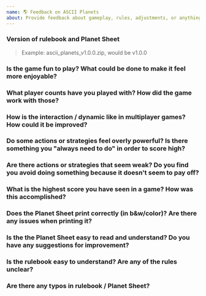 ```yaml
---
name: 🌎 Feedback on ASCII Planets
about: Provide feedback about gameplay, rules, adjustments, or anything else that will improve the game
---
```

### Version of rulebook and Planet Sheet

> Example: ascii_planets_v1.0.0.zip, would be v1.0.0

### Is the game fun to play? What could be done to make it feel more enjoyable?

> 

### What player counts have you played with? How did the game work with those?

> 

### How is the interaction / dynamic like in multiplayer games? How could it be improved?

> 

### Do some actions or strategies feel overly powerful? Is there something you "always need to do" in order to score high?

> 

### Are there actions or strategies that seem weak? Do you find you avoid doing something because it doesn't seem to pay off?

> 

### What is the highest score you have seen in a game? How was this accomplished?

> 

### Does the Planet Sheet print correctly (in b&w/color)? Are there any issues when printing it?

> 

### Is the the Planet Sheet easy to read and understand? Do you have any suggestions for improvement?

> 

### Is the rulebook easy to understand? Are any of the rules unclear?

> 

### Are there any typos in rulebook / Planet Sheet?

> 
